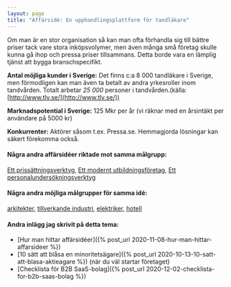 ```yaml
---
layout: page
title: "Affärsidé: En upphandlingsplattform för tandläkare"
---
```

Om man är en stor organisation så kan man ofta förhandla sig till bättre priser tack vare stora inköpsvolymer, men även många små företag skulle kunna gå ihop och pressa priser tillsammans. Detta borde vara en lämplig tjänst att bygga branschspecifikt.

**Antal möjliga kunder i Sverige:** Det finns c:a 8 000 tandläkare i Sverige, men förmodligen kan man även ta betalt av andra yrkesroller inom tandvården. Totalt arbetar *25 000* personer i tandvården.(källa: [http://www.tlv.se/](http://www.tlv.se/))

**Marknadspotential i Sverige:** 125 Mkr per år (vi räknar med en årsintäkt per användare på 5000 kr)

**Konkurrenter:** Aktörer såsom t.ex. Pressa.se. Hemmagjorda lösningar kan säkert förekomma också.

#### Några andra affärsidéer riktade mot samma målgrupp:
[Ett prissättningsverktyg](/affarsideer/ett-prissattningsverktyg-for-tandlakare/), [Ett modernt utbildningsföretag](/affarsideer/ett-modernt-utbildningsforetag-riktat-mot-tandlakare/), [Ett personalundersökningsverktyg](/affarsideer/ett-personalundersokningsverktyg-for-tandlakare/)


#### Några andra möjliga målgrupper för samma idé:
[arkitekter](/affarsideer/en-upphandlingsplattform-for-arkitekter/), [tillverkande industri](/affarsideer/en-upphandlingsplattform-for-tillverkande-industri/), [elektriker](/affarsideer/en-upphandlingsplattform-for-elektriker/), [hotell](/affarsideer/en-upphandlingsplattform-for-hotell/)

#### Andra inlägg jag skrivit på detta tema:
- [Hur man hittar affärsidéer]({% post_url 2020-11-08-hur-man-hittar-affarsideer %})
- [10 sätt att blåsa en minoritetsägare]({% post_url 2020-10-13-10-satt-att-blasa-aktieagare %}) (när du väl startar företaget)
- [Checklista för B2B SaaS-bolag]({% post_url 2020-12-02-checklista-for-b2b-saas-bolag %})

